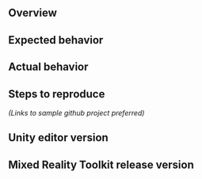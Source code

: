 ## Overview

## Expected behavior

## Actual behavior

## Steps to reproduce
_(Links to sample github project preferred)_

## Unity editor version

## Mixed Reality Toolkit release version
